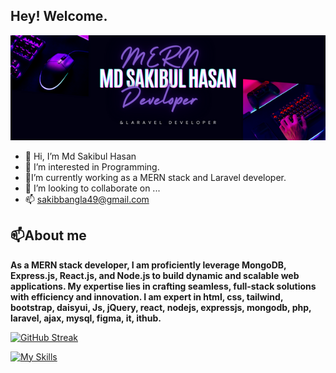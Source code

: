 
## Hey! Welcome. 
![alt text](/image/cover.png)

- 👋 Hi, I’m Md Sakibul Hasan 
- 👀 I’m interested in Programming. 
- 🌱I’m currently working as a   MERN    stack and Laravel developer.
- 💞️ I’m looking to collaborate on ...
- 📫 sakibbangla49@gmail.com

## 📫About me
 **As a MERN stack developer, I am proficiently leverage MongoDB, Express.js, React.js, and Node.js to build dynamic and scalable web applications. My expertise lies in crafting seamless, full-stack solutions with efficiency and innovation. I am expert in html,  css, tailwind, bootstrap, daisyui, Js, jQuery, react, nodejs, expressjs, mongodb, php, laravel, ajax, mysql, figma, it, ithub.**

[![GitHub Streak](https://github-readme-streak-stats.herokuapp.com?user=Sakibgithub123&theme=dark)](https://git.io/streak-stats)


[![My Skills](https://skillicons.dev/icons?i=html,css,tailwind,bootstrap,js,jquery,react,nodejs,express,mongodb,laravel,php,mysql,figma,github,git)](https://skillicons.dev)



<!---
Sakibgithub123/Sakibgithub123 is a ✨ special ✨ repository because its `README.md` (this file) appears on your GitHub profile.
You can click the Preview link to take a look at your changes.
--->

